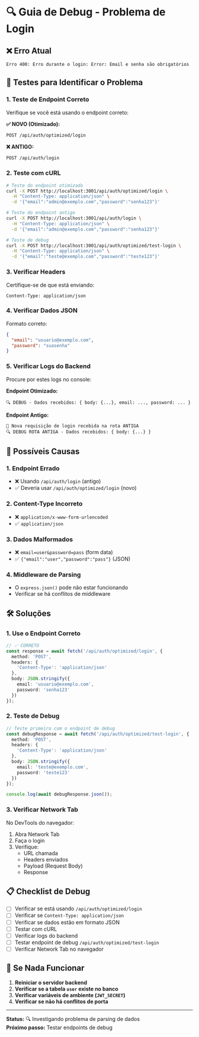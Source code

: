 # 🔍 Guia de Debug - Problema de Login

## ❌ Erro Atual
```
Erro 400: Erro durante o login: Error: Email e senha são obrigatórios
```

## 🧪 Testes para Identificar o Problema

### 1. **Teste de Endpoint Correto**

Verifique se você está usando o endpoint correto:

**✅ NOVO (Otimizado):**
```bash
POST /api/auth/optimized/login
```

**❌ ANTIGO:**
```bash
POST /api/auth/login
```

### 2. **Teste com cURL**

```bash
# Teste do endpoint otimizado
curl -X POST http://localhost:3001/api/auth/optimized/login \
  -H "Content-Type: application/json" \
  -d '{"email":"admin@exemplo.com","password":"senha123"}'

# Teste do endpoint antigo
curl -X POST http://localhost:3001/api/auth/login \
  -H "Content-Type: application/json" \
  -d '{"email":"admin@exemplo.com","password":"senha123"}'

# Teste de debug
curl -X POST http://localhost:3001/api/auth/optimized/test-login \
  -H "Content-Type: application/json" \
  -d '{"email":"teste@exemplo.com","password":"teste123"}'
```

### 3. **Verificar Headers**

Certifique-se de que está enviando:
```
Content-Type: application/json
```

### 4. **Verificar Dados JSON**

Formato correto:
```json
{
  "email": "usuario@exemplo.com",
  "password": "suasenha"
}
```

### 5. **Verificar Logs do Backend**

Procure por estes logs no console:

**Endpoint Otimizado:**
```
🔍 DEBUG - Dados recebidos: { body: {...}, email: ..., password: ... }
```

**Endpoint Antigo:**
```
🔐 Nova requisição de login recebida na rota ANTIGA
🔍 DEBUG ROTA ANTIGA - Dados recebidos: { body: {...} }
```

## 🔧 Possíveis Causas

### 1. **Endpoint Errado**
- ❌ Usando `/api/auth/login` (antigo)
- ✅ Deveria usar `/api/auth/optimized/login` (novo)

### 2. **Content-Type Incorreto**
- ❌ `application/x-www-form-urlencoded`
- ✅ `application/json`

### 3. **Dados Malformados**
- ❌ `email=user&password=pass` (form data)
- ✅ `{"email":"user","password":"pass"}` (JSON)

### 4. **Middleware de Parsing**
- O `express.json()` pode não estar funcionando
- Verificar se há conflitos de middleware

## 🛠️ Soluções

### 1. **Use o Endpoint Correto**
```typescript
// ✅ CORRETO
const response = await fetch('/api/auth/optimized/login', {
  method: 'POST',
  headers: {
    'Content-Type': 'application/json'
  },
  body: JSON.stringify({
    email: 'usuario@exemplo.com',
    password: 'senha123'
  })
});
```

### 2. **Teste de Debug**
```typescript
// Teste primeiro com o endpoint de debug
const debugResponse = await fetch('/api/auth/optimized/test-login', {
  method: 'POST',
  headers: {
    'Content-Type': 'application/json'
  },
  body: JSON.stringify({
    email: 'teste@exemplo.com',
    password: 'teste123'
  })
});

console.log(await debugResponse.json());
```

### 3. **Verificar Network Tab**
No DevTools do navegador:
1. Abra Network Tab
2. Faça o login
3. Verifique:
   - URL chamada
   - Headers enviados
   - Payload (Request Body)
   - Response

## 📋 Checklist de Debug

- [ ] Verificar se está usando `/api/auth/optimized/login`
- [ ] Verificar se `Content-Type: application/json`
- [ ] Verificar se dados estão em formato JSON
- [ ] Testar com cURL
- [ ] Verificar logs do backend
- [ ] Testar endpoint de debug `/api/auth/optimized/test-login`
- [ ] Verificar Network Tab no navegador

## 🚨 Se Nada Funcionar

1. **Reiniciar o servidor backend**
2. **Verificar se a tabela `user` existe no banco**
3. **Verificar variáveis de ambiente (`JWT_SECRET`)**
4. **Verificar se não há conflitos de porta**

---

**Status:** 🔍 Investigando problema de parsing de dados  
**Próximo passo:** Testar endpoints de debug 